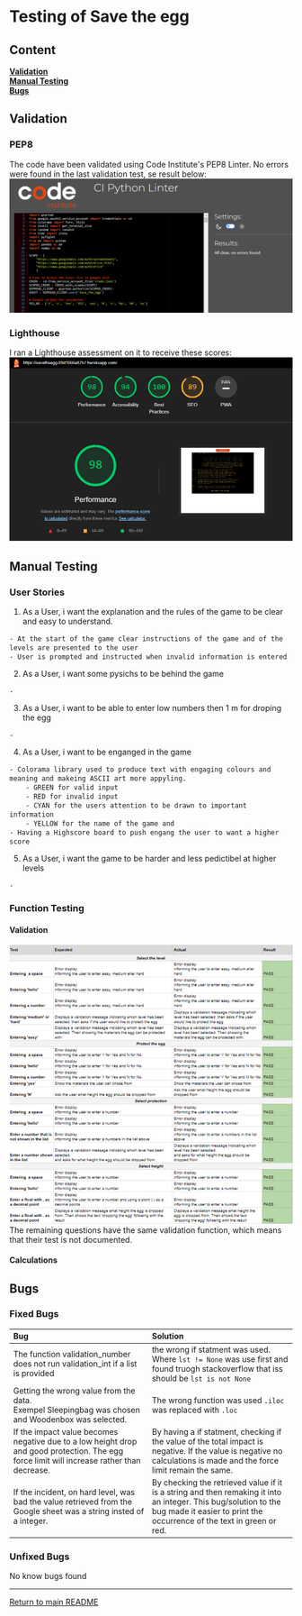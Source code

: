 # Testing of Save the egg

## Content
**[Validation](#validation)** <br>
**[Manual Testing](#manual-testing)**<br>
**[Bugs](#bugs)**

## Validation

### PEP8
The code have been validated using Code Institute's PEP8 Linter. No errors were found in the last validation test, se result below:
![Result PEP8 validation](images/PEP8-validation.png) 
### Lighthouse
I ran a Lighthouse assessment on it to receive these scores:
![Lighthouse result](images/lighthouse.png)
## Manual Testing
### User Stories 

  1. As a User, i want the explanation and the rules of the game to be clear and easy to understand.
  
    - At the start of the game clear instructions of the game and of the levels are presented to the user
    - User is prompted and instructed when invalid information is entered

  2. As a User, i want some pysichs to be behind the game
    
    - 
  3. As a User, i want to be able to enter low numbers then 1 m for droping the egg

    - 
  4. As a User, i want to be enganged in the game

    - Colorama library used to produce text with engaging colours and meaning and makeing ASCII art more appyling.
        - GREEN for valid input
        - RED for invalid input
        - CYAN for the users attention to be drawn to important information
        - YELLOW for the name of the game and
    - Having a Highscore board to push engang the user to want a higher  score

  5. As a User, i want the game to be harder and less pedictibel at higher levels
    
    - 

### Function Testing
#### Validation
![Validation list](images/Validations.png) <br>
The remaining questions have the same validation function, which means that their test is not documented.
#### Calculations

## Bugs
### Fixed Bugs

|Bug           |Solution             |
|:----|:-----|
|The function validation_number does not run validation_int if a list is provided | the wrong if statment was used. Where `lst != None` was use first and found truogh stackoverflow that iss should be `lst is not None`|
|Getting the wrong value from the data.<br> Exempel Sleepingbag was chosen and Woodenbox was selected. | The wrong function was used `.iloc` was replaced with `.loc`|
|If the impact value becomes negative due to a low height drop and good protection. The egg force limit will increase rather than decrease. |By having a if statment, checking if the value of the total impact is negative. If the value is negative no calculations is made and the force limit remain the same.       |
|If the incident, on hard level, was bad the value retrieved from the Google sheet was a string insted of a integer.|By checking the retrieved value if it is a string and then remaking it into an integer. This bug/solution to the bug made it easier to print the occurrence of the text in green or red.|


### Unfixed Bugs
No know bugs found

--------------------

[Return to main README](/README.md)